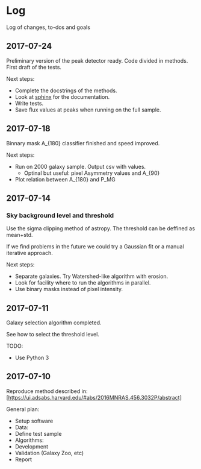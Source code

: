 Log
===

Log of changes, to-dos and goals

2017-07-24
----------
Preliminary version of the peak detector ready. Code divided in methods. First
draft of the tests.

Next steps:
* Complete the docstrings of the methods.
* Look at [sphinx](http://www.sphinx-doc.org) for the documentation.
* Write tests.
* Save flux values at peaks when running on the full sample.

2017-07-18
----------
Binnary mask A_{180} classifier finished and speed improved.

Next steps:
* Run on 2000 galaxy sample. Output csv with values.
  * Optinal but useful: pixel Asymmetry values and A_{90}
* Plot relation between A_{180} and P_MG

2017-07-14
----------

### Sky background level and threshold
Use the sigma clipping method of astropy.
The threshold can be deffined as mean+std.

If we find problems in the future we could try a Gaussian fit or a manual 
iterative approach.

Next steps:
* Separate galaxies. Try Watershed-like algorithm with erosion.
* Look for facility where to run the algorithms in parallel.
* Use binary masks instead of pixel intensity.

2017-07-11
----------
Galaxy selection algorithm completed.

See how to select the threshold level.

TODO:
* Use Python 3

2017-07-10
----------
Reproduce method described in: 
[https://ui.adsabs.harvard.edu/#abs/2016MNRAS.456.3032P/abstract]

General plan:
* Setup software
* Data:
 * Define test sample
* Algorithms:
 * Development
 * Validation (Galaxy Zoo, etc)
* Report